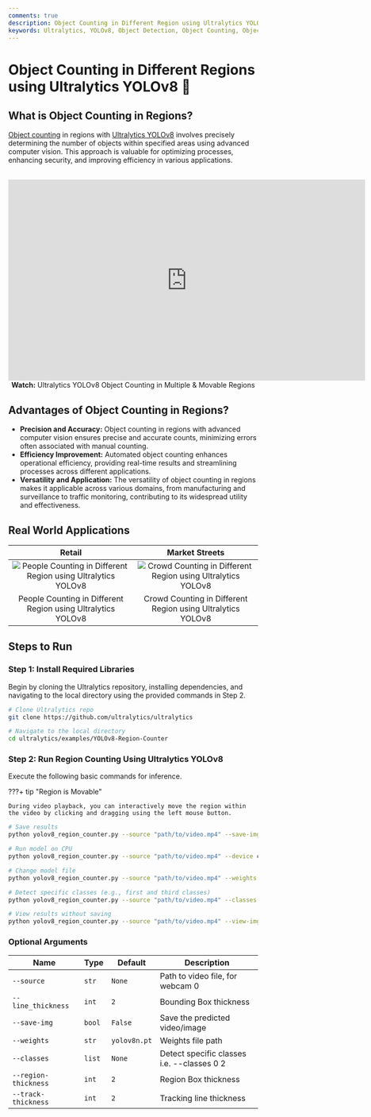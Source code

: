 ```yaml
---
comments: true
description: Object Counting in Different Region using Ultralytics YOLOv8
keywords: Ultralytics, YOLOv8, Object Detection, Object Counting, Object Tracking, Notebook, IPython Kernel, CLI, Python SDK
---
```


# Object Counting in Different Regions using Ultralytics YOLOv8 🚀

## What is Object Counting in Regions?

[Object counting](https://docs.ultralytics.com/guides/object-counting/) in regions with [Ultralytics YOLOv8](https://github.com/ultralytics/ultralytics/) involves precisely determining the number of objects within specified areas using advanced computer vision. This approach is valuable for optimizing processes, enhancing security, and improving efficiency in various applications.

<p align="center">
  <br>
  <iframe loading="lazy" width="720" height="405" src="https://www.youtube.com/embed/okItf1iHlV8"
    title="YouTube video player" frameborder="0"
    allow="accelerometer; autoplay; clipboard-write; encrypted-media; gyroscope; picture-in-picture; web-share"
    allowfullscreen>
  </iframe>
  <br>
  <strong>Watch:</strong> Ultralytics YOLOv8 Object Counting in Multiple & Movable Regions
</p>

## Advantages of Object Counting in Regions?

- **Precision and Accuracy:** Object counting in regions with advanced computer vision ensures precise and accurate counts, minimizing errors often associated with manual counting.
- **Efficiency Improvement:** Automated object counting enhances operational efficiency, providing real-time results and streamlining processes across different applications.
- **Versatility and Application:** The versatility of object counting in regions makes it applicable across various domains, from manufacturing and surveillance to traffic monitoring, contributing to its widespread utility and effectiveness.

## Real World Applications

|                                                                               Retail                                                                               |                                                                          Market Streets                                                                           |
| :----------------------------------------------------------------------------------------------------------------------------------------------------------------: | :---------------------------------------------------------------------------------------------------------------------------------------------------------------: |
| ![People Counting in Different Region using Ultralytics YOLOv8](https://github.com/RizwanMunawar/ultralytics/assets/62513924/5ab3bbd7-fd12-4849-928e-5f294d6c3fcf) | ![Crowd Counting in Different Region using Ultralytics YOLOv8](https://github.com/RizwanMunawar/ultralytics/assets/62513924/e7c1aea7-474d-4d78-8d48-b50854ffe1ca) |
|                                                    People Counting in Different Region using Ultralytics YOLOv8                                                    |                                                    Crowd Counting in Different Region using Ultralytics YOLOv8                                                    |

## Steps to Run

### Step 1: Install Required Libraries

Begin by cloning the Ultralytics repository, installing dependencies, and navigating to the local directory using the provided commands in Step 2.

```bash
# Clone Ultralytics repo
git clone https://github.com/ultralytics/ultralytics

# Navigate to the local directory
cd ultralytics/examples/YOLOv8-Region-Counter
```

### Step 2: Run Region Counting Using Ultralytics YOLOv8

Execute the following basic commands for inference.

???+ tip "Region is Movable"

    During video playback, you can interactively move the region within the video by clicking and dragging using the left mouse button.

```bash
# Save results
python yolov8_region_counter.py --source "path/to/video.mp4" --save-img

# Run model on CPU
python yolov8_region_counter.py --source "path/to/video.mp4" --device cpu

# Change model file
python yolov8_region_counter.py --source "path/to/video.mp4" --weights "path/to/model.pt"

# Detect specific classes (e.g., first and third classes)
python yolov8_region_counter.py --source "path/to/video.mp4" --classes 0 2

# View results without saving
python yolov8_region_counter.py --source "path/to/video.mp4" --view-img
```

### Optional Arguments

| Name                 | Type   | Default      | Description                                |
| -------------------- | ------ | ------------ | ------------------------------------------ |
| `--source`           | `str`  | `None`       | Path to video file, for webcam 0           |
| `--line_thickness`   | `int`  | `2`          | Bounding Box thickness                     |
| `--save-img`         | `bool` | `False`      | Save the predicted video/image             |
| `--weights`          | `str`  | `yolov8n.pt` | Weights file path                          |
| `--classes`          | `list` | `None`       | Detect specific classes i.e. --classes 0 2 |
| `--region-thickness` | `int`  | `2`          | Region Box thickness                       |
| `--track-thickness`  | `int`  | `2`          | Tracking line thickness                    |
